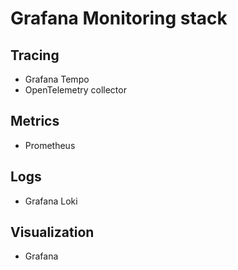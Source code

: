 # Grafana Monitoring stack
## Tracing
- Grafana Tempo
- OpenTelemetry collector

## Metrics
- Prometheus

## Logs
- Grafana Loki

## Visualization
- Grafana

